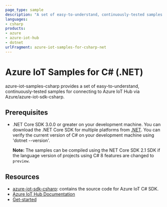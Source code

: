 ```yaml
---
page_type: sample
description: "A set of easy-to-understand, continuously-tested samples for connecting to Azure IoT Hub."
languages:
- csharp
products:
- azure
- azure-iot-hub
- dotnet
urlFragment: azure-iot-samples-for-csharp-net
---
```


# Azure IoT Samples for C# (.NET)

azure-iot-samples-csharp provides a set of easy-to-understand, continuously-tested samples for connecting to Azure IoT Hub via Azure/azure-iot-sdk-csharp.

## Prerequisites

- .NET Core SDK 3.0.0 or greater on your development machine.  You can download the .NET Core SDK for multiple platforms from [.NET](https://www.microsoft.com/net/download/all).  You can verify the current version of C# on your development machine using 'dotnet --version'.

  **Note:** The samples can be compiled using the NET Core SDK 2.1 SDK if the language version of projects using C# 8 features are changed to `preview`.


## Resources

- [azure-iot-sdk-csharp](https://github.com/Azure/azure-iot-sdk-csharp): contains the source code for Azure IoT C# SDK.
- [Azure IoT Hub Documentation](https://docs.microsoft.com/azure/iot-hub/)
- [Get-started](https://docs.microsoft.com/azure/iot-hub/quickstart-send-telemetry-dotnet)
